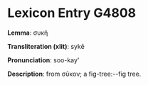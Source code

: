 # Lexicon Entry G4808

**Lemma**: συκῆ

**Transliteration (xlit)**: sykē

**Pronunciation**: soo-kay'

**Description**:
from σῦκον; a fig-tree:--fig tree.
